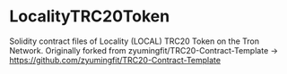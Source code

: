 # LocalityTRC20Token
Solidity contract files of Locality (LOCAL) TRC20 Token on the Tron Network. Originally forked from zyumingfit/TRC20-Contract-Template -> https://github.com/zyumingfit/TRC20-Contract-Template
